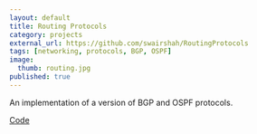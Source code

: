 ```yaml
---
layout: default
title: Routing Protocols
category: projects
external_url: https://github.com/swairshah/RoutingProtocols
tags: [networking, protocols, BGP, OSPF]
image:
  thumb: routing.jpg
published: true
---
```


An implementation of a version of BGP and OSPF protocols.

[Code][github] 

[github]: https://github.com/swairshah/RoutingProtocols

